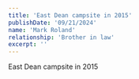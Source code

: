 ```yaml
---
title: 'East Dean campsite in 2015'
publishDate: '09/21/2024'
name: 'Mark Roland'
relationship: 'Brother in law'
excerpt: ''
---
```


East Dean campsite in 2015